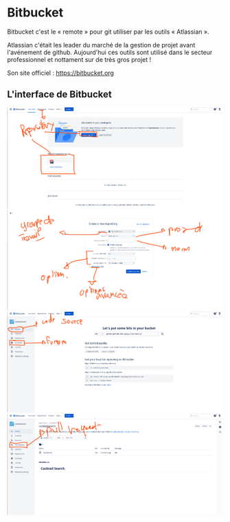# Bitbucket

Bitbucket c'est le « remote » pour git utiliser par les outils « Atlassian ».

Atlassian c'était les leader du marché de la gestion de projet avant l'avénement de github. Aujourd'hui ces outils sont utilisé dans le secteur professionnel et nottament sur de très gros projet !

Son site officiel : https://bitbucket.org

## L'interface de Bitbucket

![bitbucket](../images/bitbucket01.png)
![bitbucket](../images/bitbucket02.png)
![bitbucket](../images/bitbucket03.png)
![bitbucket](../images/bitbucket04.png)
